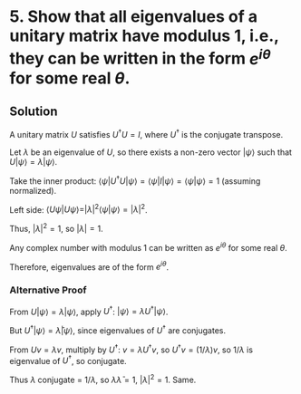 # 5. Show that all eigenvalues of a unitary matrix have modulus 1, i.e., they can be written in the form $e^{i\theta}$ for some real $\theta$.

## Solution

A unitary matrix $U$ satisfies $U^\dagger U = I$, where $U^\dagger$ is the conjugate transpose.

Let $\lambda$ be an eigenvalue of $U$, so there exists a non-zero vector $|\psi\rangle$ such that $U |\psi\rangle = \lambda |\psi\rangle$.

Take the inner product: $\langle \psi | U^\dagger U | \psi \rangle = \langle \psi | I | \psi \rangle = \langle \psi | \psi \rangle = 1$ (assuming normalized).

Left side: $\langle U \psi | U \psi \rangle = |\lambda|^2 \langle \psi | \psi \rangle = |\lambda|^2$.

Thus, $|\lambda|^2 = 1$, so $|\lambda| = 1$.

Any complex number with modulus 1 can be written as $e^{i\theta}$ for some real $\theta$.

Therefore, eigenvalues are of the form $e^{i\theta}$.

### Alternative Proof

From $U |\psi\rangle = \lambda |\psi\rangle$, apply $U^\dagger$: $|\psi\rangle = \lambda U^\dagger |\psi\rangle$.

But $U^\dagger |\psi\rangle = \bar{\lambda} |\psi\rangle$, since eigenvalues of $U^\dagger$ are conjugates.

From $U v = \lambda v$, multiply by $U^\dagger$: $v = \lambda U^\dagger v$, so $U^\dagger v = (1/\lambda) v$, so $1/\lambda$ is eigenvalue of $U^\dagger$, so conjugate.

Thus $\lambda$ conjugate = $1/\lambda$, so $\lambda \bar{\lambda} = 1$, $|\lambda|^2 = 1$. Same. 
